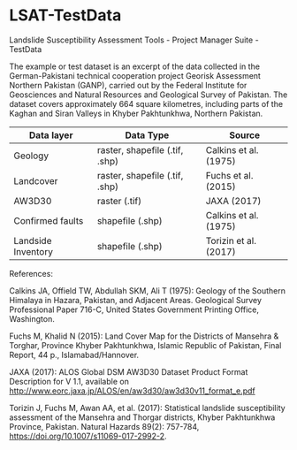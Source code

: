 # LSAT-TestData
Landslide Susceptibility Assessment Tools - Project Manager Suite - TestData

The example or test dataset is an excerpt of the data collected in the German-Pakistani technical cooperation project Georisk Assessment Northern Pakistan (GANP), carried out by the Federal Institute for Geosciences and Natural Resources and Geological Survey of Pakistan. The dataset covers approximately 664 square kilometres, including parts of the Kaghan and Siran Valleys in Khyber Pakhtunkhwa, Northern Pakistan.

|     Data   layer          |     Data   Type                         |     Source                   |
|---------------------------|-----------------------------------------|------------------------------|
|     Geology               |     raster,   shapefile (.tif, .shp)    |     Calkins et al. (1975)    |
|     Landcover             |     raster, shapefile   (.tif, .shp)    |     Fuchs et al. (2015)      |
|     AW3D30                |     raster   (.tif)                     |     JAXA (2017)              |
|     Confirmed faults      |     shapefile (.shp)                    |     Calkins et al. (1975)    |
|     Landside Inventory    |     shapefile (.shp)                    |     Torizin et al. (2017)    |

References:

Calkins JA, Offield TW, Abdullah SKM, Ali T (1975): Geology of the Southern Himalaya in Hazara, Pakistan, and Adjacent Areas. Geological Survey Professional Paper 716-C, United States Government Printing Office, Washington.

Fuchs M, Khalid N (2015): Land Cover Map for the Districts of Mansehra & Torghar, Province Khyber Pakhtunkhwa, Islamic Republic of Pakistan, Final Report, 44 p., Islamabad/Hannover.

JAXA (2017): ALOS Global DSM AW3D30 Dataset Product Format Description for V 1.1, available on http://www.eorc.jaxa.jp/ALOS/en/aw3d30/aw3d30v11_format_e.pdf

Torizin J, Fuchs M, Awan AA, et al. (2017): Statistical landslide susceptibility assessment of the Mansehra and Thorgar districts, Khyber Pakhtunkhwa Province, Pakistan. Natural Hazards 89(2): 757-784, https://doi.org/10.1007/s11069-017-2992-2.
